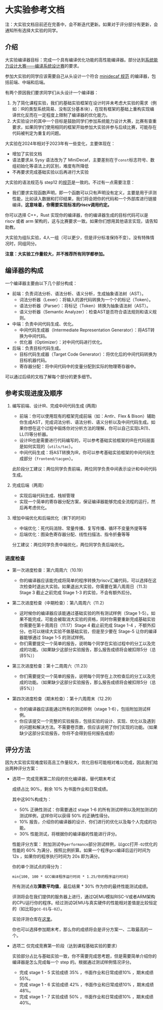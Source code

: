 # 大实验参考文档

注：大实验文档目前还在完善中，会不断迭代更新。如果对于评分部分有更新，会通知所有选择大实验的同学。

## 介绍

大实验编译器目标：完成一个具有编译优化功能的高性能编译器。部分达到[系统能力设计大赛——编译系统设计赛](https://compiler.educg.net/#/index?TYPE=COM)的要求。

参加大实验的同学应该需要自己从头设计一个符合 [minidecaf 规范](../step12/spec.md) 的编译器，包括前端、中端和后端。

有两个原因我们要求同学们从头设计一个编译器：
1. 为了简化课程实验，我们的基础实验框架在设计时并未考虑大实验的需求（例如：IR的类型系统简易、没有区分基本块），在现有框架的基础上重构实现编译优化反而在一定程度上限制了编译器的优化能力。
2. 大实验设计的其中一个目标是鼓励同学们参加系统能力设计大赛，比赛有查重要求，如果同学们使用相同的框架开始参加大实验并参与后续比赛，可能存在代码被判定为重复的问题。

大实验在2024年相对于2023年有一些变化，主要体现在：
- 增加了实验文档
- 语法要求从 Sysy 语法改为了 MiniDecaf，主要差别在于`const`标志符号、数组初始化等语法上的区别，难度有所降低
- 不再要求完成基础实验以后再进行大实验

大实验的语法规范与 step12 的[规范](../step12/spec.md)是一致的。不过有一点需要注意：
- 我们要求实现函数声明，即一个函数可以只有声明没有定义，主要是用于评测性能，比如读入数据和打印结果，我们将会把你的代码和一个外部库进行链接编译。**这意味着，你需要实现标准的riscv调用约定。**

你可以选择 C++，Rust 实现你的编译器，你的编译器生成的目标代码可以是 riscv 或者 arm 架构的，这与比赛要求一致。如果你们想用其他语言实现，请告知助教。

大实验为组队实验，4人一组（可以更少，但是评分标准保持不变）。没有特殊情况时，同组同分。

**注意：大实验工作量较大，并不推荐所有同学都参加。**

## 编译器的构成

一个编译器主要由以下几个部分构成：
- 前端：负责词法分析、语法分析、语义分析，生成抽象语法树（AST）。
    - 词法分析器（Lexer）：将输入的源代码转换为一个个的标记（Token）。
    - 语法分析器（Parser）：将标记（Token）转换为抽象语法树（AST）。
    - 语义分析器（Semantic Analyzer）：检查AST是否符合语法规则和语义规则。
- 中端：负责中间代码生成、优化。
    - 中间代码生成器（Intermediate Representation Generator）：将AST转换为中间代码。
    - 优化器（Optimizer）：对中间代码进行优化。
- 后端：负责目标代码生成。
    - 目标代码生成器（Target Code Generator）：将优化后的中间代码转换为目标机器代码。
    - 寄存器分配：将中间代码中的变量分配到实际的物理寄存器中。

可以通过后续的文档了解每个部分的更多细节。

## 参考实现进度及顺序

1. 编写前端、设计IR、完成中间代码生成 (两周)
    - 前端：你可以使用现有的框架完成前端（如：Antlr、Flex & Bison）辅助你生成AST，完成词法分析、语法分析、语义分析以及中间代码生成。如果你想在这个过程中锻炼你对分析方法的理解，你可以自己实现LR(1)、LL(1)等分析器。
    - 设计IR也是需要进行代码编写的，可以参考基础实验框架的IR在代码层面是如何实现的（`utils/tac`）。
    - 中间代码生成：将AST转换为IR，你可以参考基础实验框架的中间代码生成部分（`frontend/tacgen`）。

    此阶段分工建议：两位同学负责前端，两位同学负责中间表示设计和中间代码生成。

2. 完成后端（两周）
    - 实现后端代码生成、栈帧管理
    - 实现一个简单的寄存器分配方案，保证编译器能够完成全流程的运行，然后再考虑优化。

3. 增加中端优化和后端优化（剩下的时间）
    - 中端优化：死代码消除、常量传播、复写传播、循环不变量外提等等
    - 后端优化：图染色寄存器分配、线性扫描法、指令折叠等等

    分工建议：两位同学负责中端优化，两位同学负责后端优化。

### 进度检查
- 第一次进度检查：第六周周六（10.19）
    - 你的编译器应该能完成将简单的程序转换为riscv汇编代码，可以选择在这次检查时退出大实验。如果退出大实验，你需要在第八周周日（11.3）Stage 3 截止之前完成 Stage 1-3 的实验，不会有额外扣分。

- 第二次进度检查（中期检查）：第八周周六（11.2）
    - 这时候你的编译器应该能通过基础实验的所有测试样例（Stage 1-5）。如果不能完成，可能会被取消大实验的资格，同时你需要重新完成基础实验你需要在第十周周日（11.17）Stage 4 截止前完成 Stage 1-4 ，不额外扣分。也可以继续大实验不做基础实验，但是至少要在 Stage-5 让你的编译器能够通过 Stage 1-5 的测试样例。
    - 你们需要提交一个简单的报告，说明每个同学在实验过程中的分工以及完成的功能。（如果缺少这部分实验报告，那么报告成绩将会被扣除5分（总评5%））

- 第三次进度检查：第十二周周六（11.23）
    - 你们需要提交一个简单的报告，说明每个同学在上次检查后的分工以及完成的功能。（如果缺少这部分实验报告，那么报告成绩将会被扣除5分（总评5%））

- 第四次进度检查（期末检查）：第十六周周末（12.29）
    - 你的编译器应该能通过所有的测试样例（stage 1-6），包括附加测试样例。
    - 你应该提交一个完整的实验报告，包括实验的设计、实现、优化以及遇到的问题和解决方法。不需要卷页数，但应该说明了你们实现的功能。（如果缺少这部分实验报告，你将不会得到任何报告成绩）

## 评分方法

因为大实验实现难度较高且工作量较大，优化目标可能相对难以完成，因此我们给出两种评分方案：

- 选项一 完成竞赛第二阶段的优化编译器，替代期末考试
    
    成绩占比 90%，剩余 10% 为书面作业和日常成绩。
    
    其中这90%构成为：
    - 50% 正确性测试：你需要通过 stage 1-6 的所有测试样例以及附加测试的测试样例，这样你可以获得 50% 的正确性得分。
    - 10% 报告，介绍你的编译器的设计、你们进行的优化以及每个人完成的功能。
    - 30% 性能测试，将根据你的编译器的性能进行评分。

    性能评分方案：
    附加测试中`performance`部分测试样例，以gcc打开`-O2`优化的性能的 60% 为满分，按照比例折算。如果一个程序gcc编译后运行时间为 12s ，如果你的程序执行时间为 20s 即为满分。

    你的单个测试点的得分为：
    ```
    min{100, 100 * GCC编译程序运行时间 * 1.25/你的程序运行时间}
    ```
    所有测试点取**算数平均值**，最后结果 * 30% 作为你的最终性能测试成绩。

    评测将会在我们提供的服务器上进行，通过QEMU模拟RISC-V或者ARM架构的CPU运行你的程序。经过测试QEMU与真实硬件的性能相对差值是比较恒定的（如比较gcc`-O1`与`-O2`）。

    实验评测仓库在[这里](https://github.com/decaf-lang/minidecaf-additional-test)。

    你也可以选择参加期末考，那么你的成绩将会是评分方案一、二取最高的一个。

- 选项二 仅完成竞赛第一阶段（达到课程基础实验的要求）

    实验部分占比与基础实验一致，你不需要完成思考题，但是需要简单介绍你的编译器是怎么完成每一个 step 的。根据通过测试样例情况评分。

    - 完成 stage 1 - 5 实验成绩 35% ，书面作业和日常成绩10% ，期末成绩 55%。
    - 完成 stage 1 - 6 实验成绩 42% ，书面作业和日常成绩10% ，期末成绩 48%。
    - 完成 stage 1 - 7 实验成绩 50% ，书面作业和日常成绩10% ，期末成绩 40%。